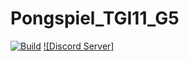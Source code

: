 # Pongspiel_TGI11_G5
[![Build](https://github.com/LykosAI/StabilityMatrix/actions/workflows/build.yml/badge.svg)](https://github.com/LykosAI/StabilityMatrix/actions/workflows/build.yml)  [![Discord Server]](https://discord.com/invite/TUrgfECxHz)
